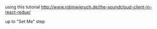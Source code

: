 using this tutorial 
http://www.robinwieruch.de/the-soundcloud-client-in-react-redux/

up to 
"Set Me" step

